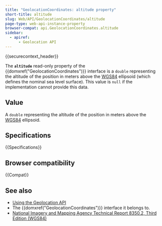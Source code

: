```yaml
---
title: "GeolocationCoordinates: altitude property"
short-title: altitude
slug: Web/API/GeolocationCoordinates/altitude
page-type: web-api-instance-property
browser-compat: api.GeolocationCoordinates.altitude
sidebar:
  - apiref:
      - Geolocation API
---
```


{{securecontext_header}}

The **`altitude`** read-only property of the {{domxref("GeolocationCoordinates")}} interface is a `double` representing the altitude of the position in meters above the [WGS84](https://gis-lab.info/docs/nima-tr8350.2-wgs84fin.pdf) ellipsoid (which defines the nominal sea level surface). This value is `null` if the implementation cannot provide this data.

## Value

A `double` representing the altitude of the position in meters above the [WGS84](https://gis-lab.info/docs/nima-tr8350.2-wgs84fin.pdf)
ellipsoid.

## Specifications

{{Specifications}}

## Browser compatibility

{{Compat}}

## See also

- [Using the Geolocation API](/en-US/docs/Web/API/Geolocation_API/Using_the_Geolocation_API)
- The {{domxref("GeolocationCoordinates")}} interface it belongs to.
- [National Imagery and Mapping Agency Technical Report 8350.2, Third Edition (WGS84)](https://gis-lab.info/docs/nima-tr8350.2-wgs84fin.pdf)
